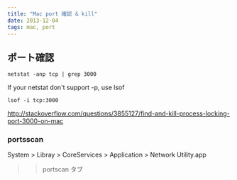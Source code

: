 ```yaml
---
title: "Mac port 確認 & kill"
date: 2013-12-04
tags: mac, port
---
```



## ポート確認

```
netstat -anp tcp | grep 3000
```
If your netstat don't support -p, use lsof

```
lsof -i tcp:3000
```


<http://stackoverflow.com/questions/3855127/find-and-kill-process-locking-port-3000-on-mac>

### portsscan

System > Libray > CoreServices > Application >  Network Utility.app

>> portscan タブ